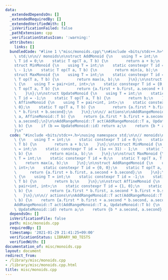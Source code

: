 ```yaml
---
data:
  _extendedDependsOn: []
  _extendedRequiredBy: []
  _extendedVerifiedWith: []
  _isVerificationFailed: false
  _pathExtension: cpp
  _verificationStatusIcon: ':warning:'
  attributes:
    links: []
  bundledCode: "#line 1 \"misc/monoids.cpp\"\n#include <bits/stdc++.h>\nusing namespace\
    \ std;\n\n// monoids\n\nstruct AddMonoid {\n    using T = int;\n    static constexpr\
    \ T id = 0;\n    static T op(T a, T b) {\n        return a + b;\n    }\n};\n\n\
    struct MinMonoid {\n    using T = int;\n    static constexpr T id = (1u << 31)\
    \ - 1;\n    static T op(T a, T b) {\n        return min(a, b);\n    }\n};\n\n\
    struct MaxMonoid {\n    using T = int;\n    static constexpr T id = 0;\n    static\
    \ T op(T a, T b) {\n        return max(a, b);\n    }\n};\n\nstruct AddRangeMonoid\
    \ {\n    using T = pair<int, int>;\n    static constexpr T id = {0, 0};\n    static\
    \ T op(T a, T b) {\n        return {a.first + b.first, a.second + b.second};\n\
    \    }\n};\n\nstruct UpdateMonoid {\n    using T = int;\n    static constexpr\
    \ T id = -1;\n    static T op(T a, T b) {\n        return b;\n    }\n};\n\nstruct\
    \ AffineMonoid {\n    using T = pair<int, int>;\n    static constexpr T id = {1,\
    \ 0};\n    static T op(T a, T b) {\n        return {a.first * b.first, a.second\
    \ * b.first + b.second};\n    }\n};\n\n// actions\n\nAddRangeMonoid::T act(AddRangeMonoid::T\
    \ a, AffineMonoid::T b) {\n    return {a.first * b.first + a.second * b.second,\
    \ a.second};\n}\n\nAddRangeMonoid::T act(AddRangeMonoid::T a, UpdateMonoid::T\
    \ b) {\n    if (b == UpdateMonoid::id) return a;\n    return {b * a.second, a.second};\n\
    }\n"
  code: "#include <bits/stdc++.h>\nusing namespace std;\n\n// monoids\n\nstruct AddMonoid\
    \ {\n    using T = int;\n    static constexpr T id = 0;\n    static T op(T a,\
    \ T b) {\n        return a + b;\n    }\n};\n\nstruct MinMonoid {\n    using T\
    \ = int;\n    static constexpr T id = (1u << 31) - 1;\n    static T op(T a, T\
    \ b) {\n        return min(a, b);\n    }\n};\n\nstruct MaxMonoid {\n    using\
    \ T = int;\n    static constexpr T id = 0;\n    static T op(T a, T b) {\n    \
    \    return max(a, b);\n    }\n};\n\nstruct AddRangeMonoid {\n    using T = pair<int,\
    \ int>;\n    static constexpr T id = {0, 0};\n    static T op(T a, T b) {\n  \
    \      return {a.first + b.first, a.second + b.second};\n    }\n};\n\nstruct UpdateMonoid\
    \ {\n    using T = int;\n    static constexpr T id = -1;\n    static T op(T a,\
    \ T b) {\n        return b;\n    }\n};\n\nstruct AffineMonoid {\n    using T =\
    \ pair<int, int>;\n    static constexpr T id = {1, 0};\n    static T op(T a, T\
    \ b) {\n        return {a.first * b.first, a.second * b.first + b.second};\n \
    \   }\n};\n\n// actions\n\nAddRangeMonoid::T act(AddRangeMonoid::T a, AffineMonoid::T\
    \ b) {\n    return {a.first * b.first + a.second * b.second, a.second};\n}\n\n\
    AddRangeMonoid::T act(AddRangeMonoid::T a, UpdateMonoid::T b) {\n    if (b ==\
    \ UpdateMonoid::id) return a;\n    return {b * a.second, a.second};\n}"
  dependsOn: []
  isVerificationFile: false
  path: misc/monoids.cpp
  requiredBy: []
  timestamp: '2021-01-29 21:41:25+09:00'
  verificationStatus: LIBRARY_NO_TESTS
  verifiedWith: []
documentation_of: misc/monoids.cpp
layout: document
redirect_from:
- /library/misc/monoids.cpp
- /library/misc/monoids.cpp.html
title: misc/monoids.cpp
---
```

